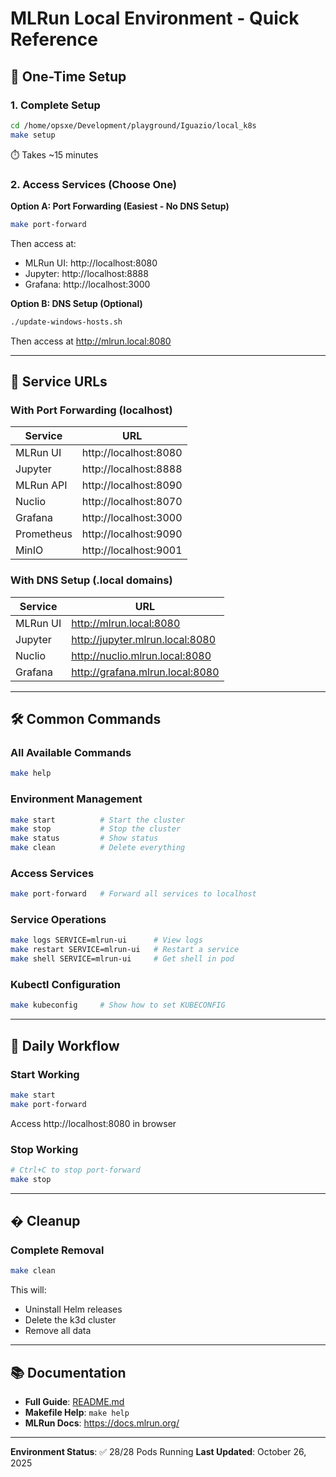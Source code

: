 # MLRun Local Environment - Quick Reference

## 🚀 One-Time Setup

### 1. Complete Setup
```bash
cd /home/opsxe/Development/playground/Iguazio/local_k8s
make setup
```
⏱️ Takes ~15 minutes

### 2. Access Services (Choose One)

**Option A: Port Forwarding (Easiest - No DNS Setup)**
```bash
make port-forward
```
Then access at:
- MLRun UI: http://localhost:8080
- Jupyter: http://localhost:8888
- Grafana: http://localhost:3000

**Option B: DNS Setup (Optional)**
```bash
./update-windows-hosts.sh
```
Then access at http://mlrun.local:8080

---

## 🔗 Service URLs

### With Port Forwarding (localhost)
| Service | URL | 
|---------|-----|
| MLRun UI | http://localhost:8080 |
| Jupyter | http://localhost:8888 |
| MLRun API | http://localhost:8090 |
| Nuclio | http://localhost:8070 |
| Grafana | http://localhost:3000 |
| Prometheus | http://localhost:9090 |
| MinIO | http://localhost:9001 |

### With DNS Setup (.local domains)
| Service | URL |
|---------|-----|
| MLRun UI | http://mlrun.local:8080 |
| Jupyter | http://jupyter.mlrun.local:8080 |
| Nuclio | http://nuclio.mlrun.local:8080 |
| Grafana | http://grafana.mlrun.local:8080 |

---

## 🛠️ Common Commands

### All Available Commands
```bash
make help
```

### Environment Management
```bash
make start          # Start the cluster
make stop           # Stop the cluster  
make status         # Show status
make clean          # Delete everything
```

### Access Services
```bash
make port-forward   # Forward all services to localhost
```

### Service Operations
```bash
make logs SERVICE=mlrun-ui      # View logs
make restart SERVICE=mlrun-ui   # Restart a service
make shell SERVICE=mlrun-ui     # Get shell in pod
```

### Kubectl Configuration
```bash
make kubeconfig     # Show how to set KUBECONFIG
```

---

## 🔧 Daily Workflow

### Start Working
```bash
make start
make port-forward
```
Access http://localhost:8080 in browser

### Stop Working
```bash
# Ctrl+C to stop port-forward
make stop
```

---

## �️ Cleanup

### Complete Removal
```bash
make clean
```

This will:
- Uninstall Helm releases
- Delete the k3d cluster
- Remove all data

---

## 📚 Documentation

- **Full Guide**: [README.md](README.md)
- **Makefile Help**: `make help`
- **MLRun Docs**: https://docs.mlrun.org/

---

**Environment Status**: ✅ 28/28 Pods Running
**Last Updated**: October 26, 2025
